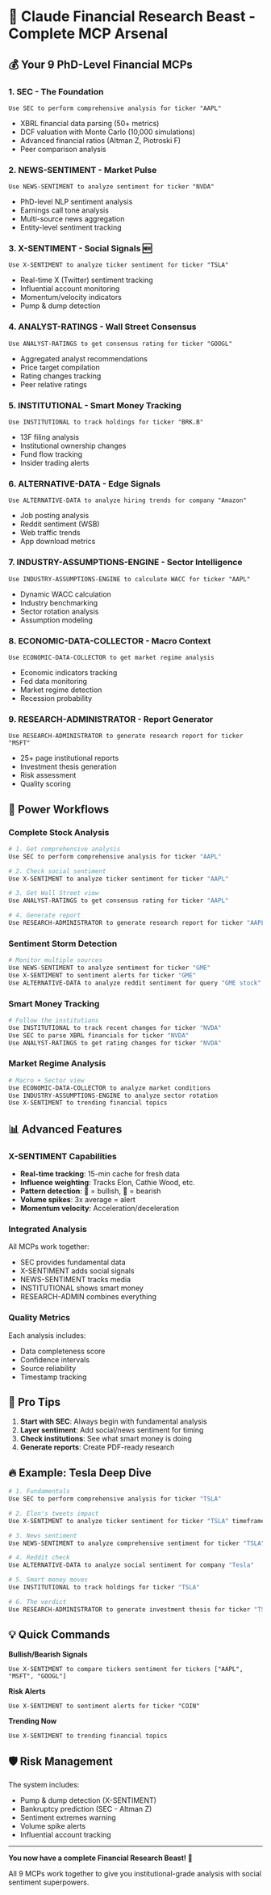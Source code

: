 # 🦁 Claude Financial Research Beast - Complete MCP Arsenal

## 💰 Your 9 PhD-Level Financial MCPs

### 1. **SEC** - The Foundation
```
Use SEC to perform comprehensive analysis for ticker "AAPL"
```
- XBRL financial data parsing (50+ metrics)
- DCF valuation with Monte Carlo (10,000 simulations)
- Advanced financial ratios (Altman Z, Piotroski F)
- Peer comparison analysis

### 2. **NEWS-SENTIMENT** - Market Pulse
```
Use NEWS-SENTIMENT to analyze sentiment for ticker "NVDA"
```
- PhD-level NLP sentiment analysis
- Earnings call tone analysis
- Multi-source news aggregation
- Entity-level sentiment tracking

### 3. **X-SENTIMENT** - Social Signals 🆕
```
Use X-SENTIMENT to analyze ticker sentiment for ticker "TSLA"
```
- Real-time X (Twitter) sentiment tracking
- Influential account monitoring
- Momentum/velocity indicators
- Pump & dump detection

### 4. **ANALYST-RATINGS** - Wall Street Consensus
```
Use ANALYST-RATINGS to get consensus rating for ticker "GOOGL"
```
- Aggregated analyst recommendations
- Price target compilation
- Rating changes tracking
- Peer relative ratings

### 5. **INSTITUTIONAL** - Smart Money Tracking
```
Use INSTITUTIONAL to track holdings for ticker "BRK.B"
```
- 13F filing analysis
- Institutional ownership changes
- Fund flow tracking
- Insider trading alerts

### 6. **ALTERNATIVE-DATA** - Edge Signals
```
Use ALTERNATIVE-DATA to analyze hiring trends for company "Amazon"
```
- Job posting analysis
- Reddit sentiment (WSB)
- Web traffic trends
- App download metrics

### 7. **INDUSTRY-ASSUMPTIONS-ENGINE** - Sector Intelligence
```
Use INDUSTRY-ASSUMPTIONS-ENGINE to calculate WACC for ticker "AAPL"
```
- Dynamic WACC calculation
- Industry benchmarking
- Sector rotation analysis
- Assumption modeling

### 8. **ECONOMIC-DATA-COLLECTOR** - Macro Context
```
Use ECONOMIC-DATA-COLLECTOR to get market regime analysis
```
- Economic indicators tracking
- Fed data monitoring
- Market regime detection
- Recession probability

### 9. **RESEARCH-ADMINISTRATOR** - Report Generator
```
Use RESEARCH-ADMINISTRATOR to generate research report for ticker "MSFT"
```
- 25+ page institutional reports
- Investment thesis generation
- Risk assessment
- Quality scoring

## 🚀 Power Workflows

### Complete Stock Analysis
```bash
# 1. Get comprehensive analysis
Use SEC to perform comprehensive analysis for ticker "AAPL"

# 2. Check social sentiment
Use X-SENTIMENT to analyze ticker sentiment for ticker "AAPL"

# 3. Get Wall Street view
Use ANALYST-RATINGS to get consensus rating for ticker "AAPL"

# 4. Generate report
Use RESEARCH-ADMINISTRATOR to generate research report for ticker "AAPL"
```

### Sentiment Storm Detection
```bash
# Monitor multiple sources
Use NEWS-SENTIMENT to analyze sentiment for ticker "GME"
Use X-SENTIMENT to sentiment alerts for ticker "GME"
Use ALTERNATIVE-DATA to analyze reddit sentiment for query "GME stock"
```

### Smart Money Tracking
```bash
# Follow the institutions
Use INSTITUTIONAL to track recent changes for ticker "NVDA"
Use SEC to parse XBRL financials for ticker "NVDA"
Use ANALYST-RATINGS to get rating changes for ticker "NVDA"
```

### Market Regime Analysis
```bash
# Macro + Sector view
Use ECONOMIC-DATA-COLLECTOR to analyze market conditions
Use INDUSTRY-ASSUMPTIONS-ENGINE to analyze sector rotation
Use X-SENTIMENT to trending financial topics
```

## 📊 Advanced Features

### X-SENTIMENT Capabilities
- **Real-time tracking**: 15-min cache for fresh data
- **Influence weighting**: Tracks Elon, Cathie Wood, etc.
- **Pattern detection**: 🚀 = bullish, 🐻 = bearish
- **Volume spikes**: 3x average = alert
- **Momentum velocity**: Acceleration/deceleration

### Integrated Analysis
All MCPs work together:
- SEC provides fundamental data
- X-SENTIMENT adds social signals  
- NEWS-SENTIMENT tracks media
- INSTITUTIONAL shows smart money
- RESEARCH-ADMIN combines everything

### Quality Metrics
Each analysis includes:
- Data completeness score
- Confidence intervals
- Source reliability
- Timestamp tracking

## 🎯 Pro Tips

1. **Start with SEC**: Always begin with fundamental analysis
2. **Layer sentiment**: Add social/news sentiment for timing
3. **Check institutions**: See what smart money is doing
4. **Generate reports**: Create PDF-ready research

## 🔥 Example: Tesla Deep Dive

```bash
# 1. Fundamentals
Use SEC to perform comprehensive analysis for ticker "TSLA"

# 2. Elon's tweets impact
Use X-SENTIMENT to analyze ticker sentiment for ticker "TSLA" timeframe "4h"

# 3. News sentiment
Use NEWS-SENTIMENT to analyze comprehensive sentiment for ticker "TSLA"

# 4. Reddit check
Use ALTERNATIVE-DATA to analyze social sentiment for company "Tesla"

# 5. Smart money moves
Use INSTITUTIONAL to track holdings for ticker "TSLA"

# 6. The verdict
Use RESEARCH-ADMINISTRATOR to generate investment thesis for ticker "TSLA"
```

## 💡 Quick Commands

**Bullish/Bearish Signals**
```
Use X-SENTIMENT to compare tickers sentiment for tickers ["AAPL", "MSFT", "GOOGL"]
```

**Risk Alerts**
```
Use X-SENTIMENT to sentiment alerts for ticker "COIN"
```

**Trending Now**
```
Use X-SENTIMENT to trending financial topics
```

## 🛡️ Risk Management

The system includes:
- Pump & dump detection (X-SENTIMENT)
- Bankruptcy prediction (SEC - Altman Z)
- Sentiment extremes warning
- Volume spike alerts
- Influential account tracking

---

**You now have a complete Financial Research Beast! 🦁**

All 9 MCPs work together to give you institutional-grade analysis with social sentiment superpowers.